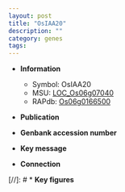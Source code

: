 ```yaml
---
layout: post
title: "OsIAA20"
description: ""
category: genes
tags: 
---
```


* **Information**  
    + Symbol: OsIAA20  
    + MSU: [LOC_Os06g07040](http://rice.uga.edu/cgi-bin/ORF_infopage.cgi?orf=LOC_Os06g07040)  
    + RAPdb: [Os06g0166500](http://rapdb.dna.affrc.go.jp/viewer/gbrowse_details/irgsp1?name=Os06g0166500)  

* **Publication**  

* **Genbank accession number**  

* **Key message**  

* **Connection**  

[//]: # * **Key figures**  


